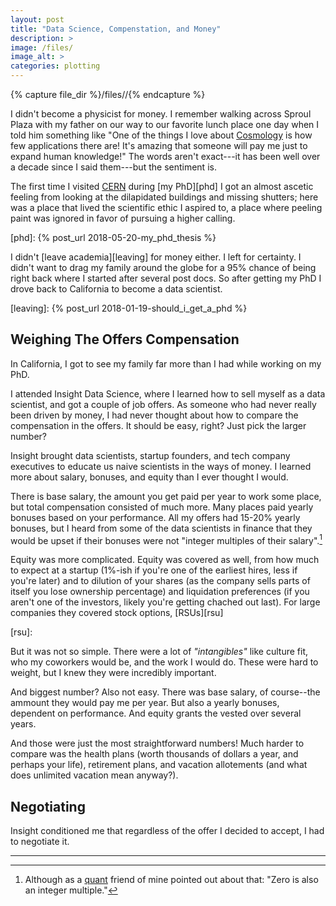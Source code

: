 ```yaml
---
layout: post
title: "Data Science, Compenstation, and Money"
description: >
image: /files/
image_alt: >
categories: plotting
---
```


{% capture file_dir %}/files//{% endcapture %}

I didn't become a physicist for money. I remember walking across Sproul Plaza
with my father on our way to our favorite lunch place one day when I told him
something like "One of the things I love about [Cosmology][cosmology] is how
few applications there are! It's amazing that someone will pay me just to
expand human knowledge!" The words aren't exact---it has been well over a
decade since I said them---but the sentiment is.

[cosmology]: https://en.wikipedia.org/wiki/Cosmology

The first time I visited [CERN][cern] during [my PhD][phd] I got an almost
ascetic feeling from looking at the dilapidated buildings and missing
shutters; here was a place that lived the scientific ethic I aspired to, a
place where peeling paint was ignored in favor of pursuing a higher calling.

[cern]: https://en.wikipedia.org/wiki/CERN
[phd]: {% post_url 2018-05-20-my_phd_thesis %}

I didn't [leave academia][leaving] for money either. I left for certainty. I
didn't want to drag my family around the globe for a 95% chance of being right
back where I started after several post docs. So after getting my PhD I drove
back to California to become a data scientist.

[leaving]: {% post_url 2018-01-19-should_i_get_a_phd %}

## Weighing The Offers Compensation

In California, I got to see my family far more than I had while working on my
PhD.

I attended Insight Data Science, where I learned how to sell myself as a data
scientist, and got a couple of job offers. As someone who had never really
been driven by money, I had never thought about how to compare the
compensation in the offers. It should be easy, right? Just pick the larger
number?

Insight brought data scientists, startup founders, and tech company executives
to educate us naive scientists in the ways of money. I learned more about
salary, bonuses, and equity than I ever thought I would.

There is base salary, the amount you get paid per year to work some place, but
total compensation consisted of much more. Many places paid yearly bonuses
based on your performance. All my offers had 15-20% yearly bonuses, but I
heard from some of the data scientists in finance that they would be upset if
their bonuses were not "integer multiples of their salary".[^1]

Equity was more complicated. 
Equity was covered as well, from how much to expect at a startup (1%-ish
if you're one of the earliest hires, less if you're later) and to dilution of
your shares (as the company sells parts of itself you lose ownership
percentage) and liquidation preferences (if you aren't one of the investors,
likely you're getting chached out last). For large companies they covered
stock options, [RSUs][rsu]

[rsu]: 


But it was not so simple. There were a lot of _"intangibles"_ like culture
fit, who my coworkers would be, and the work I would do. These were hard to
weight, but I knew they were incredibly important.

And biggest number? Also not easy. There was base salary, of course--the
ammount they would pay me per year. But also a yearly bonuses, dependent on
performance. And equity grants the vested over several years.

And those were just the most straightforward numbers! Much harder to compare
was the health plans (worth thousands of dollars a year, and perhaps your
life), retirement plans, and vacation allotements (and what does unlimited
vacation mean anyway?).

## Negotiating

Insight conditioned me that regardless of the offer I decided to accept, I had
to negotiate it.


---
[^1]: Although as a [quant][quant] friend of mine pointed out about that: "Zero is also an integer multiple."

[quant]: https://en.wikipedia.org/wiki/Quantitative_analysis_(finance)
